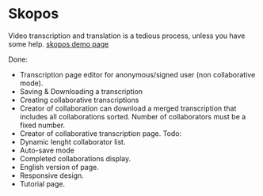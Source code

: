 Skopos
======

Video transcription and translation is a tedious process,
unless you have some help.
[skopos demo page](http://skps.herokuapp.com/)

Done:
- Transcription page editor for anonymous/signed user (non collaborative mode).
- Saving & Downloading a transcription
- Creating collaborative transcriptions
- Creator of collaboration can download a merged transcription that includes
	all collaborations sorted. Number of collaborators must be a fixed number.
- Creator of collaborative transcription page.
Todo:
- Dynamic lenght collaborator list.
- Auto-save mode
- Completed collaborations display.
- English version of page.
- Responsive design.
- Tutorial page.
